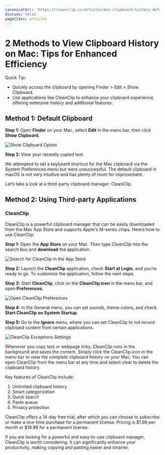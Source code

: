 ```yaml
---
canonicalUrl: 'https://cleanclip.cc/articles/mac-clipboard-history-default-and-cleanclip'
discuss: false
pageClass: articles
---
```


# 2 Methods to View Clipboard History on Mac: Tips for Enhanced Efficiency

Quick Tip:

* Quickly access the clipboard by opening Finder > Edit > Show Clipboard.
* Use applications like CleanClip to enhance your clipboard experience, offering extensive history and additional features.

## Method 1: Default Clipboard

**Step 1:** Open **Finder** on your Mac, select **Edit** in the menu bar, then click **Show Clipboard**.

![Show Clipboard Option](/images/blogs/view_macos_clipboard_step1.png)

**Step 2:** View your recently copied text.

We attempted to set a keyboard shortcut for the Mac clipboard via the System Preferences menu but were unsuccessful. The default clipboard in macOS is not very intuitive and has plenty of room for improvement.

Let’s take a look at a third-party clipboard manager: CleanClip.

## Method 2: Using Third-party Applications

### CleanClip

CleanClip is a powerful clipboard manager that can be easily downloaded from the Mac App Store and supports Apple's M-series chips. Here’s how to use CleanClip.

**Step 1:** Open the **App Store** on your Mac. Then type _CleanClip_ into the search box and **download** the application.

![Search for CleanClip in the App Store](/images/appstore_cleanclip.png)

**Step 2:** Launch the **CleanClip** application, check **Start at Login**, and you’re ready to go. To customize the application, follow the next steps.

**Step 3:** Start **CleanClip**, click on the **CleanClip icon** in the menu bar, and open **Preferences**.

![Open CleanClip Preferences](/images/blogs/theme.png)

**Step 4:** In the General menu, you can set sounds, theme colors, and check **Start CleanClip on System Startup**.

**Step 5:** Go to the **Ignore** menu, where you can set CleanClip to not record clipboard content from certain applications.

![CleanClip Exceptions Settings](/images/blogs/preferences-ignore.png)

Whenever you copy text or webpage links, CleanClip runs in the background and saves the content. Simply click the CleanClip icon in the menu bar to view the complete clipboard history on your Mac. You can open CleanClip from the menu bar at any time and select clear to delete the clipboard history.

Key features of CleanClip include:

1. Unlimited clipboard history
2. Smart categorization
3. Quick search
4. Paste queue
5. Privacy protection

CleanClip offers a 14-day free trial, after which you can choose to subscribe or make a one-time purchase for a permanent license. Pricing is $1.99 per month or $19.99 for a permanent license.

If you are looking for a powerful and easy-to-use clipboard manager, CleanClip is worth considering. It can significantly enhance your productivity, making copying and pasting easier and smarter.